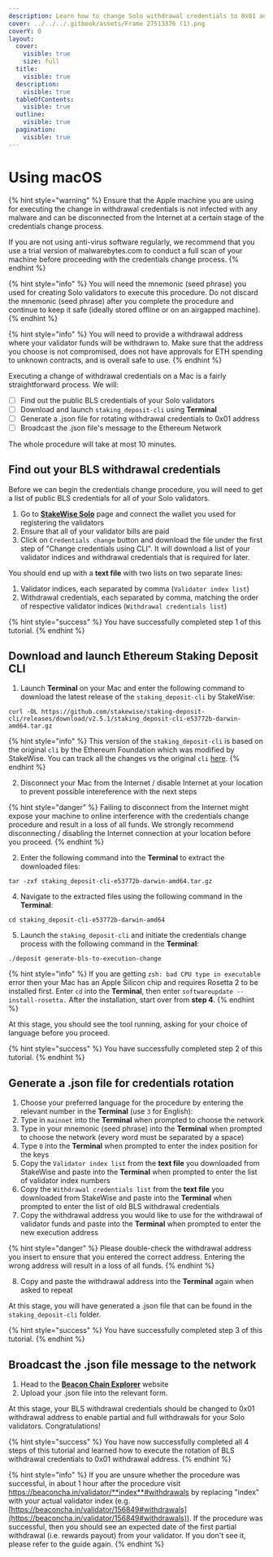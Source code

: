 ```yaml
---
description: Learn how to change Solo withdrawal credentials to 0x01 address using macOS.
cover: ../../../.gitbook/assets/Frame 27513376 (1).png
coverY: 0
layout:
  cover:
    visible: true
    size: full
  title:
    visible: true
  description:
    visible: true
  tableOfContents:
    visible: true
  outline:
    visible: true
  pagination:
    visible: true
---
```


# Using macOS

{% hint style="warning" %}
Ensure that the Apple machine you are using for executing the change in withdrawal credentials is not infected with any malware and can be disconnected from the Internet at a certain stage of the credentials change process.&#x20;

If you are not using anti-virus software regularly, we recommend that you use a trial version of malwarebytes.com to conduct a full scan of your machine before proceeding with the credentials change process.&#x20;
{% endhint %}

{% hint style="info" %}
You will need the mnemonic (seed phrase) you used for creating Solo validators to execute this procedure. Do not discard the mnemonic (seed phrase) after you complete the procedure and continue to keep it safe (ideally stored offline or on an airgapped machine).
{% endhint %}

{% hint style="info" %}
You will need to provide a withdrawal address where your validator funds will be withdrawn to. Make sure that the address you choose is not compromised, does not have approvals for ETH spending to unknown contracts, and is overall safe to use.
{% endhint %}

Executing a change of withdrawal credentials on a Mac is a fairly straightforward process. We will:

* [ ] Find out the public BLS credentials of your Solo validators
* [ ] Download and launch `staking_deposit-cli` using **Terminal**
* [ ] Generate a .json file for rotating withdrawal credentials to 0x01 address
* [ ] Broadcast the .json file's message to the Ethereum Network

The whole procedure will take at most 10 minutes.

## Find out your BLS withdrawal credentials

Before we can begin the credentials change procedure, you will need to get a list of public BLS credentials for all of your Solo validators.&#x20;

1. Go to [**StakeWise Solo**](https://v2.stakewise.io/solo) page and connect the wallet you used for registering the validators
2. Ensure that all of your validator bills are paid
3. Click on `Credentials change` button and download the file under the first step of "Change credentials using CLI". It will download a list of your validator indices and withdrawal credentials that is required for later.

You should end up with a **text file** with two lists on two separate lines:

1. Validator indices, each separated by comma (`Validator index list`)
2. Withdrawal credentials, each separated by comma, matching the order of respective validator indices (`Withdrawal credentials list`)

{% hint style="success" %}
You have successfully completed step 1 of this tutorial.&#x20;
{% endhint %}

## Download and launch Ethereum Staking Deposit CLI

1. Launch **Terminal** on your Mac and enter the following command to download the latest release of the `staking_deposit-cli` by StakeWise:

```
curl -OL https://github.com/stakewise/staking-deposit-cli/releases/download/v2.5.1/staking_deposit-cli-e53772b-darwin-amd64.tar.gz
```

{% hint style="info" %}
This version of the `staking_deposit-cli` is based on the original `cli` by the Ethereum Foundation which was modified by StakeWise. You can track all the changes vs the original `cli` [here](https://github.com/ethereum/staking-deposit-cli/compare/master...stakewise:staking-deposit-cli:master).
{% endhint %}

2. Disconnect your Mac from the Internet / disable Internet at your location to prevent possible intereference with the next steps

{% hint style="danger" %}
Failing to disconnect from the Internet might expose your machine to online interference with the credentials change procedure and result in a loss of all funds. We strongly recommend disconnecting / disabling the Internet connection at your location before you proceed.
{% endhint %}

2. Enter the following command into the **Terminal** to extract the downloaded files:

```
tar -zxf staking_deposit-cli-e53772b-darwin-amd64.tar.gz
```

4. Navigate to the extracted files using the following command in the **Terminal**:&#x20;

```
cd staking_deposit-cli-e53772b-darwin-amd64
```

5. Launch the `staking_deposit-cli` and initiate the credentials change process with the following command in the **Terminal**:

```
./deposit generate-bls-to-execution-change
```

{% hint style="info" %}
If you are getting `zsh: bad CPU type in executable` error then your Mac has an Apple Silicon chip and requires Rosetta 2 to be installed first. Enter `cd` into the **Terminal**, then enter `softwareupdate --install-rosetta.` After the installation, start over from **step 4**.&#x20;
{% endhint %}

At this stage, you should see the tool running, asking for your choice of language before you proceed.

{% hint style="success" %}
You have successfully completed step 2 of this tutorial.&#x20;
{% endhint %}

## Generate a .json file for credentials rotation

1. Choose your preferred language for the procedure by entering the relevant number in the **Terminal** (use `3` for English):
2. Type in `mainnet` into the **Terminal** when prompted to choose the network
3. Type in your mnemonic (seed phrase) into the **Terminal** when prompted to choose the network (every word must be separated by a space)
4. Type `0` into the **Terminal** when prompted to enter the index position for the keys
5. Copy the `Validator index list` from the **text file** you downloaded from StakeWise and paste into the **Terminal** when prompted to enter the list of validator index numbers
6. Copy the `Withdrawal credentials list` from the **text file** you downloaded from StakeWise and paste into the **Terminal** when prompted to enter the list of old BLS withdrawal credentials
7. Copy the withdrawal address you would like to use for the withdrawal of validator funds and paste into the **Terminal** when prompted to enter the new execution address

{% hint style="danger" %}
Please double-check the withdrawal address you insert to ensure that you entered the correct address. Entering the wrong address will result in a loss of all funds.&#x20;
{% endhint %}

8. Copy and paste the withdrawal address into the **Terminal** again when asked to repeat

At this stage, you will have generated a .json file that can be found in the `staking_deposit-cli` folder.&#x20;

{% hint style="success" %}
You have successfully completed step 3 of this tutorial.&#x20;
{% endhint %}

## Broadcast the .json file message to the network

1. Head to the [**Beacon Chain Explorer**](https://beaconcha.in/tools/broadcast) website
2. Upload your .json file into the relevant form.&#x20;

At this stage, your BLS withdrawal credentials should be changed to 0x01 withdrawal address to enable partial and full withdrawals for your Solo validators. Congratulations!

{% hint style="success" %}
You have now successfully completed all 4 steps of this tutorial and learned how to execute the rotation of BLS withdrawal credentials to 0x01 withdrawal address.
{% endhint %}

{% hint style="info" %}
If you are unsure whether the procedure was successful, in about 1 hour after the procedure visit https://beaconcha.in/validator/**index**#withdrawals by replacing "index" with your actual validator index (e.g. [https://beaconcha.in/validator/156849#withdrawals](https://beaconcha.in/validator/156849#withdrawals)). If the procedure was successful, then you should see an expected date of the first partial withdrawal (i.e. rewards payout) from your validator. If you don't see it, please refer to the guide again.
{% endhint %}
